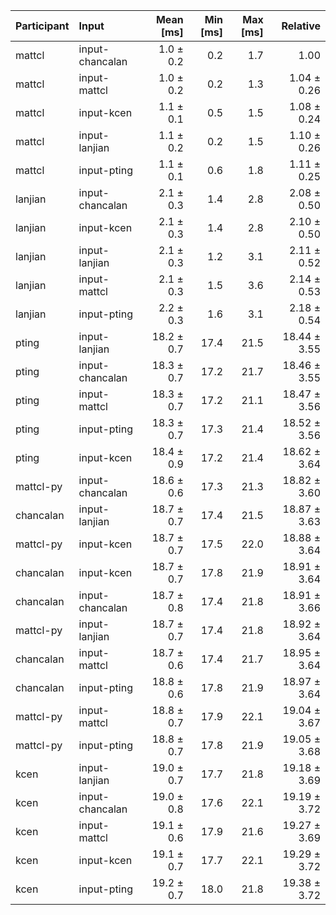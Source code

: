 | Participant | Input | Mean [ms] | Min [ms] | Max [ms] | Relative |
|:---|:---|---:|---:|---:|---:|
| mattcl | input-chancalan | 1.0 ± 0.2 | 0.2 | 1.7 | 1.00 |
| mattcl | input-mattcl | 1.0 ± 0.2 | 0.2 | 1.3 | 1.04 ± 0.26 |
| mattcl | input-kcen | 1.1 ± 0.1 | 0.5 | 1.5 | 1.08 ± 0.24 |
| mattcl | input-lanjian | 1.1 ± 0.2 | 0.2 | 1.5 | 1.10 ± 0.26 |
| mattcl | input-pting | 1.1 ± 0.1 | 0.6 | 1.8 | 1.11 ± 0.25 |
| lanjian | input-chancalan | 2.1 ± 0.3 | 1.4 | 2.8 | 2.08 ± 0.50 |
| lanjian | input-kcen | 2.1 ± 0.3 | 1.4 | 2.8 | 2.10 ± 0.50 |
| lanjian | input-lanjian | 2.1 ± 0.3 | 1.2 | 3.1 | 2.11 ± 0.52 |
| lanjian | input-mattcl | 2.1 ± 0.3 | 1.5 | 3.6 | 2.14 ± 0.53 |
| lanjian | input-pting | 2.2 ± 0.3 | 1.6 | 3.1 | 2.18 ± 0.54 |
| pting | input-lanjian | 18.2 ± 0.7 | 17.4 | 21.5 | 18.44 ± 3.55 |
| pting | input-chancalan | 18.3 ± 0.7 | 17.2 | 21.7 | 18.46 ± 3.55 |
| pting | input-mattcl | 18.3 ± 0.7 | 17.2 | 21.1 | 18.47 ± 3.56 |
| pting | input-pting | 18.3 ± 0.7 | 17.3 | 21.4 | 18.52 ± 3.56 |
| pting | input-kcen | 18.4 ± 0.9 | 17.2 | 21.4 | 18.62 ± 3.64 |
| mattcl-py | input-chancalan | 18.6 ± 0.6 | 17.3 | 21.3 | 18.82 ± 3.60 |
| chancalan | input-lanjian | 18.7 ± 0.7 | 17.4 | 21.5 | 18.87 ± 3.63 |
| mattcl-py | input-kcen | 18.7 ± 0.7 | 17.5 | 22.0 | 18.88 ± 3.64 |
| chancalan | input-kcen | 18.7 ± 0.7 | 17.8 | 21.9 | 18.91 ± 3.64 |
| chancalan | input-chancalan | 18.7 ± 0.8 | 17.4 | 21.8 | 18.91 ± 3.66 |
| mattcl-py | input-lanjian | 18.7 ± 0.7 | 17.4 | 21.8 | 18.92 ± 3.64 |
| chancalan | input-mattcl | 18.7 ± 0.6 | 17.4 | 21.7 | 18.95 ± 3.64 |
| chancalan | input-pting | 18.8 ± 0.6 | 17.8 | 21.9 | 18.97 ± 3.64 |
| mattcl-py | input-mattcl | 18.8 ± 0.7 | 17.9 | 22.1 | 19.04 ± 3.67 |
| mattcl-py | input-pting | 18.8 ± 0.7 | 17.8 | 21.9 | 19.05 ± 3.68 |
| kcen | input-lanjian | 19.0 ± 0.7 | 17.7 | 21.8 | 19.18 ± 3.69 |
| kcen | input-chancalan | 19.0 ± 0.8 | 17.6 | 22.1 | 19.19 ± 3.72 |
| kcen | input-mattcl | 19.1 ± 0.6 | 17.9 | 21.6 | 19.27 ± 3.69 |
| kcen | input-kcen | 19.1 ± 0.7 | 17.7 | 22.1 | 19.29 ± 3.72 |
| kcen | input-pting | 19.2 ± 0.7 | 18.0 | 21.8 | 19.38 ± 3.72 |

